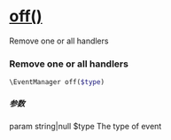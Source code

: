 [off()](http://twinh.github.com/widget/api/off)
===============================================

Remove one or all handlers

### Remove one or all handlers
```php
\EventManager off($type)
```

##### 参数


param string|null $type The type of event
